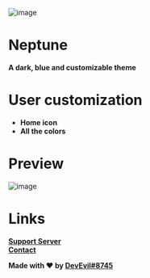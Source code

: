 ![image](https://user-images.githubusercontent.com/73029696/151663137-d00047e6-e937-41f6-8b21-8d2131211ce9.png)
# Neptune
**A dark, blue and customizable theme**
# User customization
- **Home icon**
- **All the colors**
# Preview 
![image](https://user-images.githubusercontent.com/73029696/151663153-7c5d83a9-98f8-4907-a866-ddfbef232927.png)


# Links 
**[Support Server](https://dsc.gg/devevil)** <br>
**[Contact](https://devevil.xyz/contact)**


**Made with ❤ by [DevEvil#8745](https://devevil.xyz/)**

